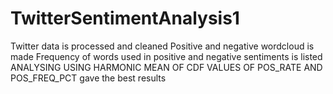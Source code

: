 # TwitterSentimentAnalysis1
Twitter data is processed and cleaned
Positive and negative wordcloud is made
Frequency of words used in positive and negative sentiments is listed
ANALYSING USING HARMONIC MEAN OF CDF VALUES OF POS_RATE AND POS_FREQ_PCT gave the best results
